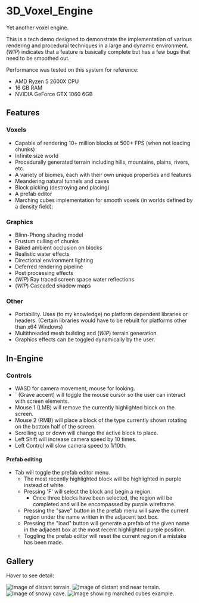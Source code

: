 # 3D_Voxel_Engine
Yet another voxel engine.

This is a tech demo designed to demonstrate the implementation of various rendering and procedural techniques in a large and dynamic environment.
(*WIP*) indicates that a feature is basically complete but has a few bugs that need to be smoothed out. 

Performance was tested on this system for reference:
- AMD Ryzen 5 2600X CPU
- 16 GB RAM
- NVIDIA GeForce GTX 1060 6GB

## Features
### Voxels
- Capable of rendering 10+ million blocks at 500+ FPS (when not loading chunks)
- Infinite size world
- Procedurally generated terrain including hills, mountains, plains, rivers, etc.
- A variety of biomes, each with their own unique properties and features
- Meandering natural tunnels and caves
- Block picking (destroying and placing)
- A prefab editor
- Marching cubes implementation for smooth voxels (in worlds defined by a density field):

### Graphics
- Blinn-Phong shading model
- Frustum culling of chunks
- Baked ambient occlusion on blocks
- Realistic water effects
- Directional environment lighting
- Deferred rendering pipeline
- Post processing effects
- (*WIP*) Ray traced screen space water reflections
- (*WIP*) Cascaded shadow maps

### Other
- Portability. Uses (to my knowledge) no platform dependent libraries or headers. (Certain libraries would have to be rebuilt for platforms other than x64 Windows)
- Multithreaded mesh building and (*WIP*) terrain generation.
- Graphics effects can be toggled dynamically by the user.


## In-Engine
### Controls
- WASD for camera movement, mouse for looking.
- \` (Grave accent) will toggle the mouse cursor so the user can interact with screen elements.
- Mouse 1 (LMB) will remove the currently highlighted block on the screen.
- Mouse 2 (RMB) will place a block of the type currently shown rotating on the bottom half of the screen.
- Scrolling up or down will change the active block to place.
- Left Shift will increase camera speed by 10 times.
- Left Control will slow camera speed to 1/10th.

#### Prefab editing
- Tab will toggle the prefab editor menu.
  - The most recently highlighted block will be highlighted in purple instead of white.
  - Pressing 'F' will select the block and begin a region.
    - Once three blocks have been selected, the region will be completed and will be encompassed by purple wireframe.
  - Pressing the "save" button in the prefab menu will save the current region under the name written in the adjacent text box.
  - Pressing the "load" button will generate a prefab of the given name in the adjacent box at the most recent highlighted purple position.
  - Toggling the prefab editor will reset the current region if a mistake has been made.

## Gallery
Hover to see detail:

![Image of distant terrain.](https://github.com/JuanDiegoMontoya/3D_Voxel_Engine/blob/master/Images/distance03.png "Distant terrain showcasing fog, reflections, and biomes.")
![Image of distant and near terrain.](https://github.com/JuanDiegoMontoya/3D_Voxel_Engine/blob/master/Images/distance02.png "Distant and near terrain showcasing shading and shadows.")
![Image of snowy cave.](https://github.com/JuanDiegoMontoya/3D_Voxel_Engine/blob/master/Images/snow_cave.png "Snow cave.")
![Image showing marched cubes example.](https://github.com/JuanDiegoMontoya/3D_Voxel_Engine/blob/master/Images/marched01.png "Marching cubes implementation with scalar field.")

